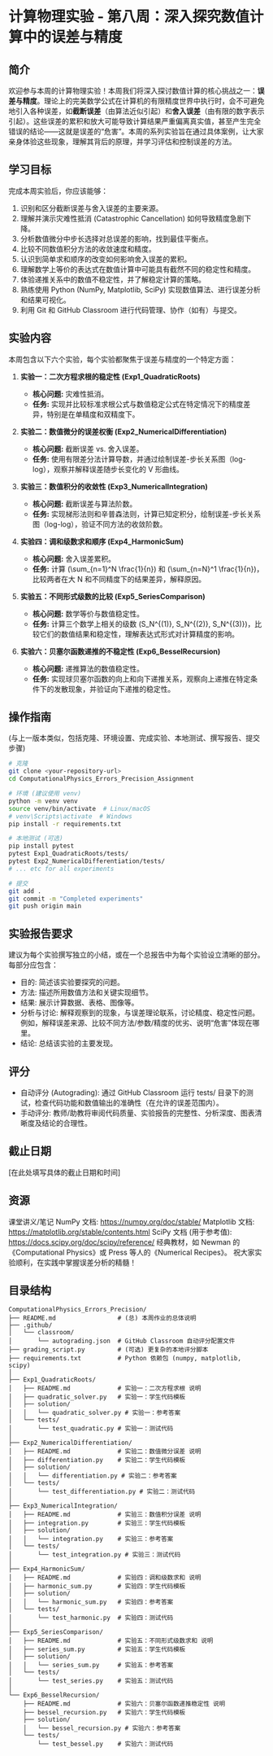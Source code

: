 # 计算物理实验 - 第八周：深入探究数值计算中的误差与精度

## 简介

欢迎参与本周的计算物理实验！本周我们将深入探讨数值计算的核心挑战之一：**误差与精度**。理论上的完美数学公式在计算机的有限精度世界中执行时，会不可避免地引入各种误差，如**截断误差**（由算法近似引起）和**舍入误差**（由有限的数字表示引起）。这些误差的累积和放大可能导致计算结果严重偏离真实值，甚至产生完全错误的结论——这就是误差的“危害”。本周的系列实验旨在通过具体案例，让大家亲身体验这些现象，理解其背后的原理，并学习评估和控制误差的方法。

## 学习目标

完成本周实验后，你应该能够：

1.  识别和区分截断误差与舍入误差的主要来源。
2.  理解并演示灾难性抵消 (Catastrophic Cancellation) 如何导致精度急剧下降。
3.  分析数值微分中步长选择对总误差的影响，找到最佳平衡点。
4.  比较不同数值积分方法的收敛速度和精度。
5.  认识到简单求和顺序的改变如何影响舍入误差的累积。
6.  理解数学上等价的表达式在数值计算中可能具有截然不同的稳定性和精度。
7.  体验递推关系中的数值不稳定性，并了解稳定计算的策略。
8.  熟练使用 Python (NumPy, Matplotlib, SciPy) 实现数值算法、进行误差分析和结果可视化。
9.  利用 Git 和 GitHub Classroom 进行代码管理、协作（如有）与提交。

## 实验内容

本周包含以下六个实验，每个实验都聚焦于误差与精度的一个特定方面：

1.  **实验一：二次方程求根的稳定性 (Exp1_QuadraticRoots)**
    *   **核心问题:** 灾难性抵消。
    *   **任务:** 实现并比较标准求根公式与数值稳定公式在特定情况下的精度差异，特别是在单精度和双精度下。

2.  **实验二：数值微分的误差权衡 (Exp2_NumericalDifferentiation)**
    *   **核心问题:** 截断误差 vs. 舍入误差。
    *   **任务:** 使用有限差分法计算导数，并通过绘制误差-步长关系图（log-log），观察并解释误差随步长变化的 V 形曲线。

3.  **实验三：数值积分的收敛性 (Exp3_NumericalIntegration)**
    *   **核心问题:** 截断误差与算法阶数。
    *   **任务:** 实现梯形法则和辛普森法则，计算已知定积分，绘制误差-步长关系图（log-log），验证不同方法的收敛阶数。

4.  **实验四：调和级数求和顺序 (Exp4_HarmonicSum)**
    *   **核心问题:** 舍入误差累积。
    *   **任务:** 计算 \(\sum_{n=1}^N \frac{1}{n}\) 和 \(\sum_{n=N}^1 \frac{1}{n}\)，比较两者在大 N 和不同精度下的结果差异，解释原因。

5.  **实验五：不同形式级数的比较 (Exp5_SeriesComparison)**
    *   **核心问题:** 数学等价与数值稳定性。
    *   **任务:** 计算三个数学上相关的级数 \(S_N^{(1)}, S_N^{(2)}, S_N^{(3)}\)，比较它们的数值结果和稳定性，理解表达式形式对计算精度的影响。

6.  **实验六：贝塞尔函数递推的不稳定性 (Exp6_BesselRecursion)**
    *   **核心问题:** 递推算法的数值稳定性。
    *   **任务:** 实现球贝塞尔函数的向上和向下递推关系，观察向上递推在特定条件下的发散现象，并验证向下递推的稳定性。

## 操作指南

(与上一版本类似，包括克隆、环境设置、完成实验、本地测试、撰写报告、提交步骤)
```bash
# 克隆
git clone <your-repository-url>
cd ComputationalPhysics_Errors_Precision_Assignment

# 环境 (建议使用 venv)
python -m venv venv
source venv/bin/activate  # Linux/macOS
# venv\Scripts\activate  # Windows
pip install -r requirements.txt

# 本地测试 (可选)
pip install pytest
pytest Exp1_QuadraticRoots/tests/
pytest Exp2_NumericalDifferentiation/tests/
# ... etc for all experiments

# 提交
git add .
git commit -m "Completed experiments"
git push origin main
```
## 实验报告要求
建议为每个实验撰写独立的小结，或在一个总报告中为每个实验设立清晰的部分。每部分应包含：

- 目的: 简述该实验要探究的问题。
- 方法: 描述所用数值方法和关键实现细节。
- 结果: 展示计算数据、表格、图像等。
- 分析与讨论: 解释观察到的现象，与误差理论联系，讨论精度、稳定性问题。例如，解释误差来源、比较不同方法/参数/精度的优劣、说明“危害”体现在哪里。
- 结论: 总结该实验的主要发现。

## 评分
- 自动评分 (Autograding): 通过 GitHub Classroom 运行 tests/ 目录下的测试，检查代码功能和数值输出的准确性（在允许的误差范围内）。
- 手动评分: 教师/助教将审阅代码质量、实验报告的完整性、分析深度、图表清晰度及结论的合理性。

## 截止日期
[在此处填写具体的截止日期和时间]

## 资源
课堂讲义/笔记
NumPy 文档: https://numpy.org/doc/stable/
Matplotlib 文档: https://matplotlib.org/stable/contents.html
SciPy 文档 (用于参考值): https://docs.scipy.org/doc/scipy/reference/
经典教材，如 Newman 的《Computational Physics》或 Press 等人的《Numerical Recipes》。
祝大家实验顺利，在实践中掌握误差分析的精髓！

## 目录结构
```
ComputationalPhysics_Errors_Precision/
├── README.md                 # (总) 本周作业的总体说明
├── .github/
│   └── classroom/
│       └── autograding.json  # GitHub Classroom 自动评分配置文件
├── grading_script.py         # (可选) 更复杂的本地评分脚本
├── requirements.txt          # Python 依赖包 (numpy, matplotlib, scipy)
│
├── Exp1_QuadraticRoots/
│   ├── README.md             # 实验一：二次方程求根 说明
│   ├── quadratic_solver.py   # 实验一：学生代码模板
│   ├── solution/
│   │   └── quadratic_solver.py # 实验一：参考答案
│   └── tests/
│       └── test_quadratic.py # 实验一：测试代码
│
├── Exp2_NumericalDifferentiation/
│   ├── README.md             # 实验二：数值微分误差 说明
│   ├── differentiation.py    # 实验二：学生代码模板
│   ├── solution/
│   │   └── differentiation.py # 实验二：参考答案
│   └── tests/
│       └── test_differentiation.py # 实验二：测试代码
│
├── Exp3_NumericalIntegration/
│   ├── README.md             # 实验三：数值积分误差 说明
│   ├── integration.py        # 实验三：学生代码模板
│   ├── solution/
│   │   └── integration.py    # 实验三：参考答案
│   └── tests/
│       └── test_integration.py # 实验三：测试代码
│
├── Exp4_HarmonicSum/
│   ├── README.md             # 实验四：调和级数求和 说明
│   ├── harmonic_sum.py       # 实验四：学生代码模板
│   ├── solution/
│   │   └── harmonic_sum.py   # 实验四：参考答案
│   └── tests/
│       └── test_harmonic.py  # 实验四：测试代码
│
├── Exp5_SeriesComparison/
│   ├── README.md             # 实验五：不同形式级数求和 说明
│   ├── series_sum.py         # 实验五：学生代码模板
│   ├── solution/
│   │   └── series_sum.py     # 实验五：参考答案
│   └── tests/
│       └── test_series.py    # 实验五：测试代码
│
└── Exp6_BesselRecursion/
    ├── README.md             # 实验六：贝塞尔函数递推稳定性 说明
    ├── bessel_recursion.py   # 实验六：学生代码模板
    ├── solution/
    │   └── bessel_recursion.py # 实验六：参考答案
    └── tests/
        └── test_bessel.py    # 实验六：测试代码
```